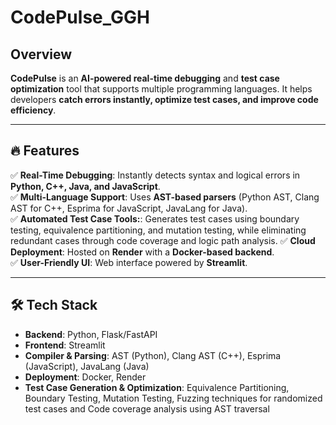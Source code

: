 # CodePulse_GGH

## Overview  
**CodePulse** is an **AI-powered real-time debugging** and **test case optimization** tool that supports multiple programming languages. It helps developers **catch errors instantly, optimize test cases, and improve code efficiency**.

---

## 🔥 Features  
✅ **Real-Time Debugging**: Instantly detects syntax and logical errors in **Python, C++, Java, and JavaScript**.  
✅ **Multi-Language Support**: Uses **AST-based parsers** (Python AST, Clang AST for C++, Esprima for JavaScript, JavaLang for Java).  
✅ **Automated Test Case Tools:**: Generates test cases using boundary testing, equivalence partitioning, and mutation testing, while eliminating redundant cases through code coverage and logic path analysis. 
✅ **Cloud Deployment**: Hosted on **Render** with a **Docker-based backend**.  
✅ **User-Friendly UI**: Web interface powered by **Streamlit**.  

---

## 🛠️ Tech Stack  
- **Backend**: Python, Flask/FastAPI  
- **Frontend**: Streamlit  
- **Compiler & Parsing**: AST (Python), Clang AST (C++), Esprima (JavaScript), JavaLang (Java)  
- **Deployment**: Docker, Render  
- **Test Case Generation & Optimization**: Equivalence Partitioning, Boundary Testing, Mutation Testing, Fuzzing techniques for randomized test cases and Code coverage analysis using AST traversal



